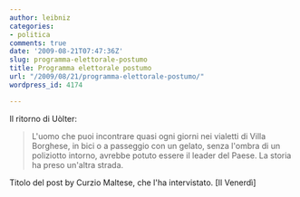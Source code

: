 ```yaml
---
author: leibniz
categories:
- politica
comments: true
date: '2009-08-21T07:47:36Z'
slug: programma-elettorale-postumo
title: Programma elettorale postumo
url: "/2009/08/21/programma-elettorale-postumo/"
wordpress_id: 4174

---
```

Il ritorno di Uòlter:


> L'uomo che puoi incontrare quasi ogni giorni nei vialetti di Villa Borghese, in bici o a passeggio con un gelato, senza l'ombra di un poliziotto intorno, avrebbe potuto essere il leader del Paese. La storia ha preso un'altra strada.


Titolo del post by Curzio Maltese, che l'ha intervistato. [Il Venerdì]
